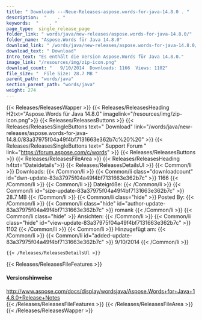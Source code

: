```yaml
---
title: " Downloads ---Neue-Releases-aspose.words-for-java-14.8.0 . "
description:  "    . " 
keywords:  "    . " 
page_type:  single_release_page
folder_link: " words/java/new-releases/aspose.words-for-java-14.8.0/"
folder_name: "Aspose.Words für Java 14.8.0"
download_link: " /words/java/new-releases/aspose.words-for-java-14.8.0/83a37975f04a49f4bf7131663e362b7c"
download_text: " Download"
Intro_text: "Es enthält die Version Aspose.Words für Java 14.8.0."
image_link: "/resources/img/zip-icon.png"
download_count: "   9/10/2014  Downloads: 1166  Views: 1102"
file_size: "  File Size: 28.7 MB "
parent_path: "words/java"
section_parent_path: "words/java"
weight: 274
---
```


{{< Releases/ReleasesWapper >}}
  {{< Releases/ReleasesHeading H2txt="Aspose.Words für Java 14.8.0" imagelink="/resources/img/zip-icon.png">}}
  {{< Releases/ReleasesButtons >}}
    {{< Releases/ReleasesSingleButtons text=" Download" link="/words/java/new-releases/aspose.words-for-java-14.8.0/83a37975f04a49f4bf7131663e362b7c%20%20" >}}
    {{< Releases/ReleasesSingleButtons text=" Support Forum " link="https://forum.aspose.com/c/words" >}}
  {{< Releases/ReleasesButtons >}}
  {{< Releases/ReleasesFileArea >}}
    {{< Releases/ReleasesHeading h4txt="Dateidetails">}}
    {{< Releases/ReleasesDetailsUl >}}
            {{< Common/li >}} Downloads: {{< /Common/li >}}
      {{< Common/li class="downloadcount" id="dwn-update-83a37975f04a49f4bf7131663e362b7c" >}} 1166 {{< /Common/li >}}
      {{< Common/li >}} Dateigröße: {{< /Common/li >}}
      {{< Common/li id="size-update-83a37975f04a49f4bf7131663e362b7c" >}} 28.7 MB {{< /Common/li >}} 
      {{< Common/li  class="hide" >}} Posted By: {{< /Common/li >}} 
      {{< Common/li class="hide" id="author-update-83a37975f04a49f4bf7131663e362b7c" >}} romank {{< /Common/li >}}
      {{< Common/li class="hide" >}} Ansichten: {{< /Common/li >}}
      {{< Common/li class="hide" id="view-update-83a37975f04a49f4bf7131663e362b7c" >}} 1102 {{< /Common/li >}}
      {{< Common/li >}} Hinzugefügt am: {{< /Common/li >}}
      {{< Common/li id="added-update-83a37975f04a49f4bf7131663e362b7c" >}} 9/10/2014 {{< /Common/li >}} 

    {{< /Releases/ReleasesDetailsUl >}}

  {{< Releases/ReleasesFileFeatures >}}
      <h4>Versionshinweise</h4><div> <a href="http://www.aspose.com/docs/display/wordsjava/Aspose.Words+for+Java+14.8.0+Release+Notes">http://www.aspose.com/docs/display/wordsjava/Aspose.Words+for+Java+14.8.0+Release+Notes</a></div>
  {{< /Releases/ReleasesFileFeatures >}}
 {{< /Releases/ReleasesFileArea >}}
{{< /Releases/ReleasesWapper >}}



